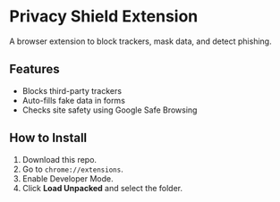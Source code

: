 # Privacy Shield Extension 
A browser extension to block trackers, mask data, and detect phishing.

## Features
- Blocks third-party trackers
- Auto-fills fake data in forms
- Checks site safety using Google Safe Browsing

## How to Install
1. Download this repo.
2. Go to `chrome://extensions`.
3. Enable Developer Mode.
4. Click **Load Unpacked** and select the folder.
